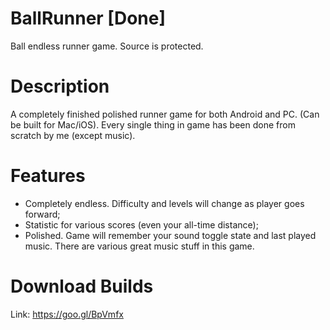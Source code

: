 # BallRunner [Done]
Ball endless runner game. Source is protected.
# Description
A completely finished polished runner game for both Android and PC. (Can be built for Mac/iOS). Every single thing in game has been done from scratch by me (except music).
# Features
- Completely endless. Difficulty and levels will change as player goes forward;
- Statistic for various scores (even your all-time distance);
- Polished. Game will remember your sound toggle state and last played music. There are various great music stuff in this game.
# Download Builds
Link: https://goo.gl/BpVmfx
